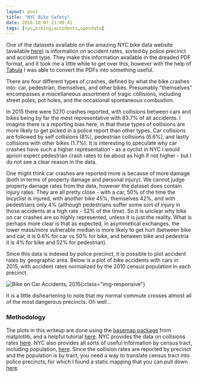 ```yaml
---
layout: post
title: "NYC Bike Safety"
date: 2016-10-07 21:00:41
tags: [nyc,biking,accidents,opendata]
---
```

One of the datasets available on the amazing NYC bike data website (available [here](http://www.nyc.gov/html/dot/html/bicyclists/bikestats.shtml)) is information on accident rates, sorted by police precinct and accident type.  They make this information available in the dreaded PDF format, and it took me a little while to get over this, however with the help of [Tabula](http://tabula.technology/) I was able to convert the PDFs into something useful.

There are four different types of crashes, defined by what the bike crashes into: car, pedestrian, themselves, and other bikes.  Presumably "themselves" encompasses a miscellaneous assortment of tragic collisions, including street poles, pot holes, and the occasional spontaneous combustion.

In 2015 there were 5270 crashes reported, with collisions between cars and bikes being by far the most representative with 83.7% of all accidents.  I imagine there is a reporting bias here, in that these types of collisions are more likely to get picked in a police report than other types.  Car collisions are followed by self collisions (8%), pedestrian collisions (6.6%), and lastly collisions with other bikes (1.7%).  It is interesting to speculate why car crashes have such a higher representation - as a cyclist in NYC I would apriori expect pedestrian crash rates to be about as high if not higher - but I do not see a clear reason in the data.

One might think car crashes are reported more is because of more damage (both in terms of property damage and personal injury).  We cannot judge property damage rates from the data, however the dataset does contain injury rates.  They are all pretty close - with a car, 50% of the time the bicyclist is injured, with another bike 45%, themselves 42%, and with pedestrians only 4% (although pedestrians suffer some sort of injury in those accidents at a high rate - 52% of the time).  So it is unclear why bike on car crashes are so highly represented, unless it is just the reality.  What is perhaps more clear is that as expected, in asymmetical exchanges, the lower mass/more vulnerable median is more likely to get hurt (between bike and car, it is 0.6% for car vs 50% for bike, and between bike and pedestria it is 4% for bike and 52% for pedestrian).

Since this data is indexed by police precinct, it is possible to plot accident rates by geographic area.  Below is a plot of bike accidents with cars in 2015, with accident rates normalized by the 2010 census population in each precinct.

![Bike on Car Accidents, 2015]({{site.url}}/assets/bike.car.2015.map.png){:class="img-responsive"}

It is a little disheartening to note that my normal commute crosses almost all of the most dangerous precincts.  Oh well...

### Methodology

The plots in this writeup are done using the [basemap package](http://matplotlib.org/basemap) from matplotlib, and a helpful tutorial [here](http://beneathdata.com/how-to/visualizing-my-location-history/).  NYC provides the data on collisions rates [here](http://www.nyc.gov/html/dot/html/bicyclists/bikestats.shtml).  NYC also provides all sorts of useful information by census tract, including population, [here](http://statisticalatlas.com/tract/New-York/Bronx-County/046201/Population).  Since the collision rates are reported by precinct and the population is by tract, you need a way to translate census tract into police precincts, for which I found a static mapping that you can pull down [here]({{site.url}}/assets/precinct_blocks_key.csv).  


